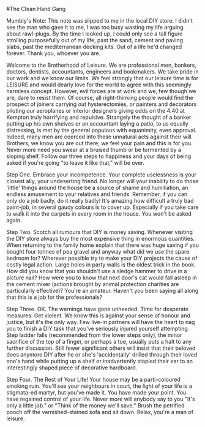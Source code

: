 #The Clean Hand Gang

Mumbly's Note: This note was slipped to me in the local DIY store. I didn't see the man who gave it to me, I was too busy wasting my life arguing about rawl-plugs. By the time I looked up, I could only see a tall figure strolling purposefully out of my life, past the sand, cement and paving slabs, past the mediterranean decking kits. Out of a life he'd changed forever. Thank you, whoever you are. 

Welcome to the Brotherhood of Leisure. We are professional men, bankers, doctors, dentists, accountants, engineers and bookmakers. We take pride in our work and we know our limits. We feel strongly that our leisure time is for LEISURE and would dearly love for the world to agree with this seemingly harmless concept. However, evil forces are at work and we, few though we are, dare to resist them. Of course, all right-thinking people would find the prospect of joiners carrying out hysterectomies, or painters and decorators piloting our aeroplanes or interior designers giving odds on the 4.40 at Kempton truly horrifying and repulsive. Strangely the thought of a banker putting up his own shelves or an accountant laying a patio, to us equally distressing, is met by the general populous with equanimity, even approval. Indeed, many men are coerced into these unnatural acts against their will. Brothers, we know you are out there, we feel your pain and this is for you. Never more need you swear at a bruised thumb or be tormented by a sloping shelf. Follow our three steps to happiness and your days of being asked if you're going "to leave it like that," will be over.

Step One. Embrace your incompetence. Your complete uselessness is your closest ally, your undeserting friend. No longer will your inability to do those 'little' things around the house be a source of shame and humiliation, an endless amusement to your relatives and friends. Remember, if you can only do a job badly, do it really badly! It's amazing how difficult a truly bad paint-job, in several gaudy colours is to cover up. Especially if you take care to walk it into the carpets in every room in the house. You won't be asked again.

Step Two. Scotch all rumours that DIY is money saving. Whenever visiting the DIY store always buy the most expensive thing in enormous quantities. When returning to the family home explain that there was huge saving if you bought four tonnes of pea gravel and anyway what did we use the spare bedroom for? Wherever possible try to make your DIY projects the cause of costly legal action. Large holes in party walls is the oldest trick in the book. How did you know that you shouldn't use a sledge hammer to drive in a picture nail? How were you to know that next door's cat would fall asleep in the cement mixer (actions brought by animal protection charities are particularly effective)? You're an amateur. Haven't you been saying all along that this is a job for the professionals?

Step Three. OK. The warnings have gone unheeded. Time for desperate measures. Get violent. We know this is against your sense of honour and justice, but it's the only way. Few live-in partners will have the heart to nag you to finish a DIY task that you've seriously injured yourself attempting. Step ladder falls (recommended from the lower steps only), the minor sacrifice of the top of a finger, or perhaps a toe, usually puts a halt to any further discussion. Still fewer significant others will insist that their beloved does anymore DIY after he or she's 'accidentally' drilled through their loved one's hand while putting up a shelf or inadvertently stapled their ear to an interestingly shaped piece of decorative hardboard.

Step Four. The Rest of Your Life! Your house may be a parti-coloured smoking ruin. You'll see your neighbours in court, the light of your life is a stigmata-ed martyr, but you've made it. You have made your point. You have regained control of your life. Never more will anybody say to you "It's only a little job." or "Think of the money we'll save." Brush the petrified pooch off the varnished-stained sofa and sit down. Relax, you're a man of leisure.